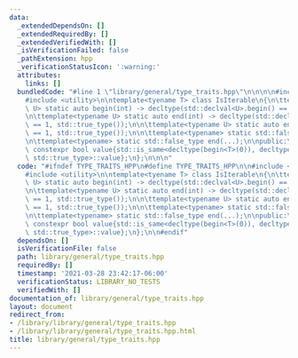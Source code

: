 ```yaml
---
data:
  _extendedDependsOn: []
  _extendedRequiredBy: []
  _extendedVerifiedWith: []
  _isVerificationFailed: false
  _pathExtension: hpp
  _verificationStatusIcon: ':warning:'
  attributes:
    links: []
  bundledCode: "#line 1 \"library/general/type_traits.hpp\"\n\n\n\n#include <type_traits>\n\
    #include <utility>\n\ntemplate<tyename T> class IsIterable\n{\n\ttemplate<typename\
    \ U> static auto begin(int) -> decltype(std::declval<U>.begin() == 1, std::true_type());\n\
    \n\ttemplate<typename U> static auto end(int) -> decltype(std::declval<U>.end()\
    \ == 1, std::true_type());\n\n\ttemplate<typename U> static auto end(int) -> decltype(std::declval<U>.end()\
    \ == 1, std::true_type());\n\n\ttemplate<typename> static std::false_type begin(...);\n\
    \n\ttemplate<typename> static std::false_type end(...);\n\npublic:\n\n\tstatic\
    \ constexpr bool value{std::is_same<decltype(begin<T>(0)), decltype(end<T>(0)),\
    \ std::true_type>::value};\n};\n\n\n"
  code: "#ifndef TYPE_TRAITS_HPP\n#define TYPE_TRAITS_HPP\n\n#include <type_traits>\n\
    #include <utility>\n\ntemplate<tyename T> class IsIterable\n{\n\ttemplate<typename\
    \ U> static auto begin(int) -> decltype(std::declval<U>.begin() == 1, std::true_type());\n\
    \n\ttemplate<typename U> static auto end(int) -> decltype(std::declval<U>.end()\
    \ == 1, std::true_type());\n\n\ttemplate<typename U> static auto end(int) -> decltype(std::declval<U>.end()\
    \ == 1, std::true_type());\n\n\ttemplate<typename> static std::false_type begin(...);\n\
    \n\ttemplate<typename> static std::false_type end(...);\n\npublic:\n\n\tstatic\
    \ constexpr bool value{std::is_same<decltype(begin<T>(0)), decltype(end<T>(0)),\
    \ std::true_type>::value};\n};\n\n#endif"
  dependsOn: []
  isVerificationFile: false
  path: library/general/type_traits.hpp
  requiredBy: []
  timestamp: '2021-03-28 23:42:17-06:00'
  verificationStatus: LIBRARY_NO_TESTS
  verifiedWith: []
documentation_of: library/general/type_traits.hpp
layout: document
redirect_from:
- /library/library/general/type_traits.hpp
- /library/library/general/type_traits.hpp.html
title: library/general/type_traits.hpp
---
```

